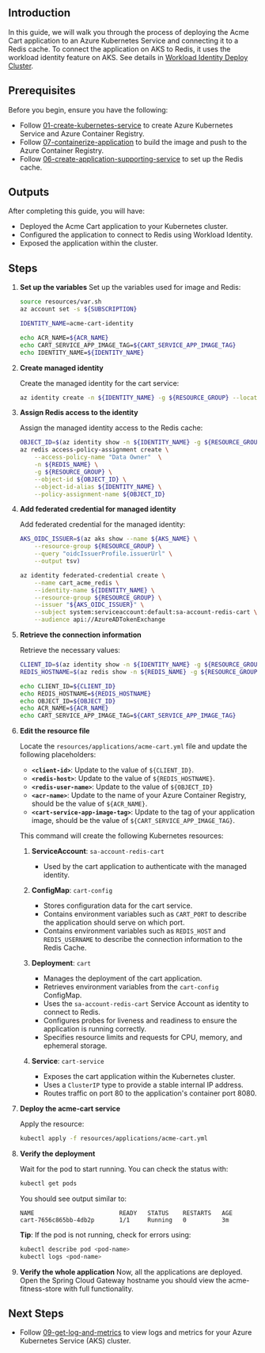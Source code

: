 ## Introduction

In this guide, we will walk you through the process of deploying the Acme Cart application to an Azure Kubernetes Service and connecting it to a Redis cache. To connect the application on AKS to Redis, it uses the workload identity feature on AKS. See details in [Workload Identity Deploy Cluster](https://learn.microsoft.com/en-us/azure/aks/workload-identity-deploy-cluster).

## Prerequisites

Before you begin, ensure you have the following:

- Follow [01-create-kubernetes-service](./01-create-kubernetes-service.md) to create Azure Kubernetes Service and Azure Container Registry.
- Follow [07-containerize-application](./07-containerize-application.md) to build the image and push to the Azure Container Registry.
- Follow [06-create-application-supporting-service](./06-create-application-supporting-service.md) to set up the Redis cache.

## Outputs

After completing this guide, you will have:

- Deployed the Acme Cart application to your Kubernetes cluster.
- Configured the application to connect to Redis using Workload Identity.
- Exposed the application within the cluster.

## Steps

1. **Set up the variables**
   Set up the variables used for image and Redis:
   ```bash
   source resources/var.sh
   az account set -s ${SUBSCRIPTION}

   IDENTITY_NAME=acme-cart-identity

   echo ACR_NAME=${ACR_NAME}
   echo CART_SERVICE_APP_IMAGE_TAG=${CART_SERVICE_APP_IMAGE_TAG}
   echo IDENTITY_NAME=${IDENTITY_NAME}
   ```

1. **Create managed identity**

   Create the managed identity for the cart service:
   ```bash
   az identity create -n ${IDENTITY_NAME} -g ${RESOURCE_GROUP} --location ${LOCATION} --subscription ${SUBSCRIPTION}
   ```

1. **Assign Redis access to the identity**

   Assign the managed identity access to the Redis cache:
   ```bash
   OBJECT_ID=$(az identity show -n ${IDENTITY_NAME} -g ${RESOURCE_GROUP} --query principalId -o tsv)
   az redis access-policy-assignment create \
       --access-policy-name "Data Owner"  \
       -n ${REDIS_NAME} \
       -g ${RESOURCE_GROUP} \
       --object-id ${OBJECT_ID} \
       --object-id-alias ${IDENTITY_NAME} \
       --policy-assignment-name ${OBJECT_ID}
   ```

1. **Add federated credential for managed identity**

   Add federated credential for the managed identity:
   ```bash
   AKS_OIDC_ISSUER=$(az aks show --name ${AKS_NAME} \
       --resource-group ${RESOURCE_GROUP} \
       --query "oidcIssuerProfile.issuerUrl" \
       --output tsv)

   az identity federated-credential create \
       --name cart_acme_redis \
       --identity-name ${IDENTITY_NAME} \
       --resource-group ${RESOURCE_GROUP} \
       --issuer "${AKS_OIDC_ISSUER}" \
       --subject system:serviceaccount:default:sa-account-redis-cart \
       --audience api://AzureADTokenExchange
   ```

1. **Retrieve the connection information**

   Retrieve the necessary values:
   ```bash
   CLIENT_ID=$(az identity show -n ${IDENTITY_NAME} -g ${RESOURCE_GROUP} --query clientId -o tsv)
   REDIS_HOSTNAME=$(az redis show -n ${REDIS_NAME} -g ${RESOURCE_GROUP} --query hostName -o tsv)

   echo CLIENT_ID=${CLIENT_ID}
   echo REDIS_HOSTNAME=${REDIS_HOSTNAME}
   echo OBJECT_ID=${OBJECT_ID}
   echo ACR_NAME=${ACR_NAME}
   echo CART_SERVICE_APP_IMAGE_TAG=${CART_SERVICE_APP_IMAGE_TAG}
   ```

1. **Edit the resource file**

   Locate the `resources/applications/acme-cart.yml` file and update the following placeholders:

   - **`<client-id>`**: Update to the value of `${CLIENT_ID}`.
   - **`<redis-host>`**: Update to the value of `${REDIS_HOSTNAME}`.
   - **`<redis-user-name>`**: Update to the value of `${OBJECT_ID}`
   - **`<acr-name>`**: Update to the name of your Azure Container Registry, should be the value of `${ACR_NAME}`.
   - **`<cart-service-app-image-tag>`**: Update to the tag of your application image, should be the value of `${CART_SERVICE_APP_IMAGE_TAG}`.

   This command will create the following Kubernetes resources:

   1. **ServiceAccount**: `sa-account-redis-cart`
      - Used by the cart application to authenticate with the managed identity.

   2. **ConfigMap**: `cart-config`
      - Stores configuration data for the cart service.
      - Contains environment variables such as `CART_PORT` to describe the application should serve on which port.
      - Contains environment variables such as `REDIS_HOST` and `REDIS_USERNAME` to describe the connection information to the Redis Cache.

   3. **Deployment**: `cart`
      - Manages the deployment of the cart application.
      - Retrieves environment variables from the `cart-config` ConfigMap.
      - Uses the `sa-account-redis-cart` Service Account as identity to connect to Redis.
      - Configures probes for liveness and readiness to ensure the application is running correctly.
      - Specifies resource limits and requests for CPU, memory, and ephemeral storage.

   4. **Service**: `cart-service`
      - Exposes the cart application within the Kubernetes cluster.
      - Uses a `ClusterIP` type to provide a stable internal IP address.
      - Routes traffic on port 80 to the application's container port 8080.

1. **Deploy the acme-cart service**

   Apply the resource:
   ```bash
   kubectl apply -f resources/applications/acme-cart.yml
   ```

1. **Verify the deployment**

   Wait for the pod to start running. You can check the status with:
   ```bash
   kubectl get pods
   ```

   You should see output similar to:
   ```
   NAME                        READY   STATUS    RESTARTS   AGE
   cart-7656c865bb-4db2p       1/1     Running   0          3m
   ```

   **Tip**: If the pod is not running, check for errors using:
   ```bash
   kubectl describe pod <pod-name>
   kubectl logs <pod-name>
   ```

1. **Verify the whole application**
   Now, all the applications are deployed. Open the Spring Cloud Gateway hostname you should view the acme-fitness-store with full functionality.

## Next Steps

- Follow [09-get-log-and-metrics](./09-get-log-and-metrics.md) to view logs and metrics for your Azure Kubernetes Service (AKS) cluster.
